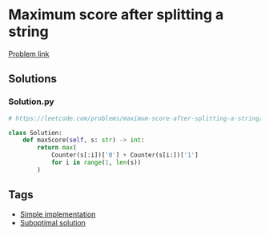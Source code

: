 # Maximum score after splitting a string

[Problem link](https://leetcode.com/problems/maximum-score-after-splitting-a-string/)

## Solutions


### Solution.py
```py
# https://leetcode.com/problems/maximum-score-after-splitting-a-string/

class Solution:
    def maxScore(self, s: str) -> int:
        return max(
            Counter(s[:i])['0'] + Counter(s[i:])['1']
            for i in range(1, len(s))
        )
```
## Tags

* [Simple implementation](/Collections/simple-implementation.md#simple-implementation)
* [Suboptimal solution](/Collections/suboptimal-solution.md#suboptimal-solution)
